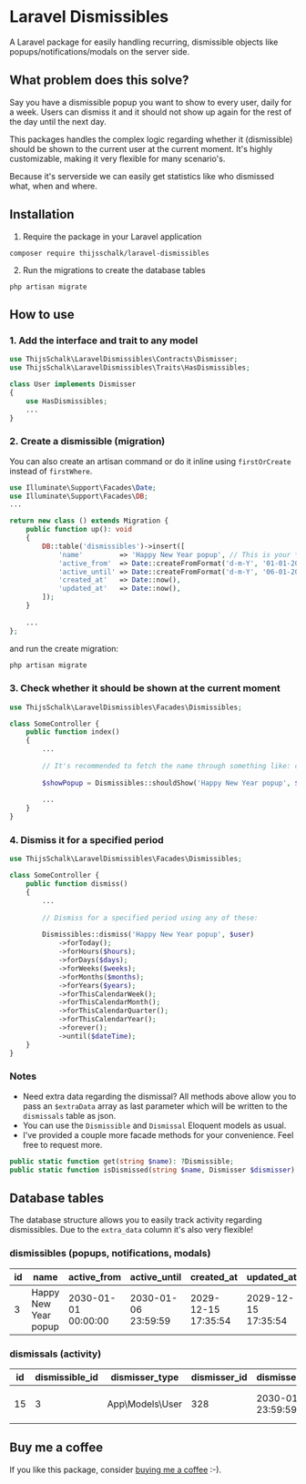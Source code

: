 # Laravel Dismissibles

A Laravel package for easily handling recurring, dismissible objects like popups/notifications/modals on the server side.

## What problem does this solve?
Say you have a dismissible popup you want to show to every user, daily for a week. Users can dismiss it and it should not show up again for the rest of the day until the next day.

This packages handles the complex logic regarding whether it (dismissible) should be shown to the current user at the current moment. It's highly customizable, making it very flexible for many scenario's.

Because it's serverside we can easily get statistics like who dismissed what, when and where.

## Installation
1. Require the package in your Laravel application
```shell
composer require thijsschalk/laravel-dismissibles
```

2. Run the migrations to create the database tables
```shell
php artisan migrate
```

## How to use

### 1. Add the interface and trait to any model
```php
use ThijsSchalk\LaravelDismissibles\Contracts\Dismisser;
use ThijsSchalk\LaravelDismissibles\Traits\HasDismissibles;

class User implements Dismisser
{
    use HasDismissibles;
    ...
}

```

### 2. Create a dismissible (migration)
You can also create an artisan command or do it inline using `firstOrCreate` instead of `firstWhere`.
```php
use Illuminate\Support\Facades\Date;
use Illuminate\Support\Facades\DB;
...

return new class () extends Migration {
    public function up(): void
    {
        DB::table('dismissibles')->insert([
            'name'         => 'Happy New Year popup', // This is your **unique** identifier
            'active_from'  => Date::createFromFormat('d-m-Y', '01-01-2030'),
            'active_until' => Date::createFromFormat('d-m-Y', '06-01-2030'), // If there is no end date, set it to `null`
            'created_at'   => Date::now(),
            'updated_at'   => Date::now(),
        ]);
    }
    
    ...
};
```

and run the create migration:
```php
php artisan migrate
```


### 3. Check whether it should be shown at the current moment
```php
use ThijsSchalk\LaravelDismissibles\Facades\Dismissibles;

class SomeController {
    public function index()
    {
        ...
    
        // It's recommended to fetch the name through something like: config('dismissibles.new_years_popup.name')
        
        $showPopup = Dismissibles::shouldShow('Happy New Year popup', $user);
        
        ...
    }
}
```

### 4. Dismiss it for a specified period
```php
use ThijsSchalk\LaravelDismissibles\Facades\Dismissibles;

class SomeController {
    public function dismiss()
    {
        ...
        
        // Dismiss for a specified period using any of these:
        
        Dismissibles::dismiss('Happy New Year popup', $user)
            ->forToday();
            ->forHours($hours);
            ->forDays($days);
            ->forWeeks($weeks);
            ->forMonths($months);
            ->forYears($years);
            ->forThisCalendarWeek();
            ->forThisCalendarMonth();
            ->forThisCalendarQuarter();
            ->forThisCalendarYear();
            ->forever();
            ->until($dateTime);
    }
}
```

### Notes
- Need extra data regarding the dismissal? All methods above allow you to pass an `$extraData` array as last parameter which will be written to the `dismissals` table as json.
- You can use the `Dismissible` and `Dismissal` Eloquent models as usual.
- I've provided a couple more facade methods for your convenience. Feel free to request more. 
```php
public static function get(string $name): ?Dismissible;
public static function isDismissed(string $name, Dismisser $dismisser): bool;
```

## Database tables
The database structure allows you to easily track activity regarding dismissibles. Due to the `extra_data` column it's also very flexible!

### dismissibles (popups, notifications, modals)
| id | name                 | active_from         | active_until        | created_at          | updated_at          |
|----|----------------------|---------------------|---------------------|---------------------|---------------------|
| 3  | Happy New Year popup | 2030-01-01 00:00:00 | 2030-01-06 23:59:59 | 2029-12-15 17:35:54 | 2029-12-15 17:35:54 |


### dismissals (activity)
| id | dismissible_id | dismisser_type  | dismisser_id | dismissed_until     | extra_data                   | created_at          | updated_at          |
|----|----------------|-----------------|--------------|---------------------|------------------------------|---------------------|---------------------|
| 15 | 3              | App\Models\User | 328          | 2030-01-02 23:59:59 | "{\"route\":\"home.index\"}" | 2030-01-02 17:35:54 | 2030-01-02 17:35:54 |

## Buy me a coffee
If you like this package, consider [buying me a coffee](https://www.paypal.com/donate/?business=E6QBKXWLXMD92&no_recurring=1&item_name=Buy+me+a+coffee&currency_code=EUR&amount=2.50) :-).

